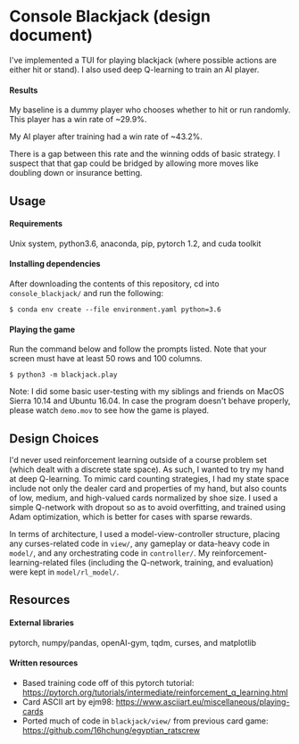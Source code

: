 # Console Blackjack (design document)
I've implemented a TUI for playing blackjack (where possible actions are either hit or stand). I also used deep Q-learning to train an AI player.
#### Results
My baseline is a dummy player who chooses whether to hit or run randomly. This player has a win rate of ~29.9%.

My AI player after training had a win rate of ~43.2%.

There is a gap between this rate and the winning odds of basic strategy. I suspect that that gap could be bridged by allowing more moves like doubling down or insurance betting.

## Usage
#### Requirements
Unix system, python3.6, anaconda, pip, pytorch 1.2, and cuda toolkit

#### Installing dependencies
After downloading the contents of this repository, cd into `console_blackjack/` and run the following:
```
$ conda env create --file environment.yaml python=3.6
```

#### Playing the game
Run the command below and follow the prompts listed. Note that your screen must have at least 50 rows and 100 columns.
```
$ python3 -m blackjack.play
```
Note: I did some basic user-testing with my siblings and friends on MacOS Sierra 10.14 and Ubuntu 16.04. In case the program doesn't behave properly, please watch `demo.mov` to see how the game is played.
 
## Design Choices
I'd never used reinforcement learning outside of a course problem set (which dealt with a discrete state space). As such, I wanted to try my hand at deep Q-learning. To mimic card counting strategies, I had my state space include not only the dealer card and properties of my hand, but also counts of low, medium, and high-valued cards normalized by shoe size. I used a simple Q-network with dropout so as to avoid overfitting, and trained using Adam optimization, which is better for cases with sparse rewards.

In terms of architecture, I used a model-view-controller structure, placing any curses-related code in `view/`, any gameplay or data-heavy code in `model/`, and any orchestrating code in `controller/`. My reinforcement-learning-related files (including the Q-network, training, and evaluation) were kept in `model/rl_model/`.

## Resources
#### External libraries
pytorch, numpy/pandas, openAI-gym, tqdm, curses, and matplotlib

#### Written resources
- Based training code off of this pytorch tutorial: https://pytorch.org/tutorials/intermediate/reinforcement_q_learning.html
- Card ASCII art by ejm98: https://www.asciiart.eu/miscellaneous/playing-cards
- Ported much of code in `blackjack/view/` from previous card game: https://github.com/16hchung/egyptian_ratscrew
